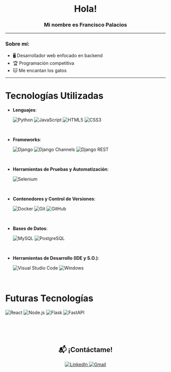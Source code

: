 <div align="center">
  <h1>Hola!</h1>
  <h3>Mi nombre es Francisco Palacios</h3>
</div>

---

### Sobre mí:

- 🖥️ Desarrollador web enfocado en backend
- 🏆 Programación competitiva
- 🐱 Me encantan los gatos

---

# Tecnologías Utilizadas

- **Lenguajes**:

  ![Python](https://img.shields.io/badge/Python%20-%2314354C.svg?style=for-the-badge&logo=python&logoColor=white)
  ![JavaScript](https://img.shields.io/badge/JavaScript%20-%23F7DF1E.svg?style=for-the-badge&logo=javascript&logoColor=black)
  ![HTML5](https://img.shields.io/badge/HTML5%20-%23E34F26.svg?style=for-the-badge&logo=html5&logoColor=white)
  ![CSS3](https://img.shields.io/badge/CSS%20-%231572B6.svg?style=for-the-badge&logo=css3&logoColor=white)
  
<br>

- **Frameworks**:

  ![Django](https://img.shields.io/badge/Django-092E20?style=for-the-badge&logo=django&logoColor=white)
  ![Django Channels](https://img.shields.io/badge/Django%20Channels-046F6C?style=for-the-badge&logo=django&logoColor=white)
  ![Django REST](https://img.shields.io/badge/Django%20REST-ff1709?style=for-the-badge&logo=django&logoColor=white&logoColor=white)
  
<br>

- **Herramientas de Pruebas y Automatización**:

  ![Selenium](https://img.shields.io/badge/Selenium-43B02A?style=for-the-badge&logo=selenium&logoColor=white)

<br>

- **Contenedores y Control de Versiones**:

  ![Docker](https://img.shields.io/badge/Docker-%230db7ed.svg?style=for-the-badge&logo=docker&logoColor=white)
  ![Git](https://img.shields.io/badge/Git-%23F05033.svg?style=for-the-badge&logo=git&logoColor=white)
  ![GitHub](https://img.shields.io/badge/GitHub-%23121011.svg?style=for-the-badge&logo=github&logoColor=white)

<br>

- **Bases de Datos**:

  ![MySQL](https://img.shields.io/badge/MySQL-%2300f.svg?style=for-the-badge&logo=mysql&logoColor=white)
  ![PostgreSQL](https://img.shields.io/badge/PostgreSQL-%23336791.svg?style=for-the-badge&logo=postgresql&logoColor=white)

<br>

- **Herramientas de Desarrollo (IDE y S.O.)**:

  ![Visual Studio Code](https://img.shields.io/badge/Visual%20Studio%20Code-0078d7.svg?style=for-the-badge&logo=visual-studio-code&logoColor=white)
  ![Windows](https://img.shields.io/badge/Windows-0078D6?style=for-the-badge&logo=windows&logoColor=white)

<br>

# Futuras Tecnologías

  ![React](https://img.shields.io/badge/React-%2320232a.svg?style=for-the-badge&logo=react&logoColor=%2361DAFB)
  ![Node.js](https://img.shields.io/badge/Node.js-43853D?style=for-the-badge&logo=node.js&logoColor=white)
  ![Flask](https://img.shields.io/badge/Flask-%23000.svg?style=for-the-badge&logo=flask&logoColor=white)
  ![FastAPI](https://img.shields.io/badge/FastAPI-009688?style=for-the-badge&logo=fastapi&logoColor=white)

<br>
<br>
<br>

<div align="center">
  <h2>📬 ¡Contáctame!</h2>

  <a href="https://www.linkedin.com/in/francisco-palacios-874757324/" target="_blank">
    <img src="https://img.shields.io/badge/LinkedIn-%230077B5.svg?style=for-the-badge&logo=linkedin&logoColor=white" alt="LinkedIn">
  </a>
  <a href="mailto:fjpc23022000@gmail.com">
    <img src="https://img.shields.io/badge/Gmail-D14836?style=for-the-badge&logo=gmail&logoColor=white" alt="Gmail">
  </a>
</div>
